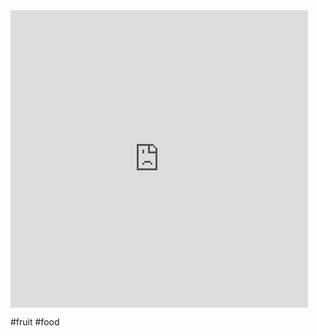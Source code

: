 <iframe src="https://www.facebook.com/plugins/video.php?height=476&href=https%3A%2F%2Fwww.facebook.com%2Fmrcreators%2Fvideos%2F1360766757813934%2F&show_text=false&width=476&t=0" width="476" height="476" style="border:none;overflow:hidden" scrolling="no" frameborder="0" allowfullscreen="true" allow="autoplay; clipboard-write; encrypted-media; picture-in-picture; web-share" allowFullScreen="true"></iframe>

#fruit #food 